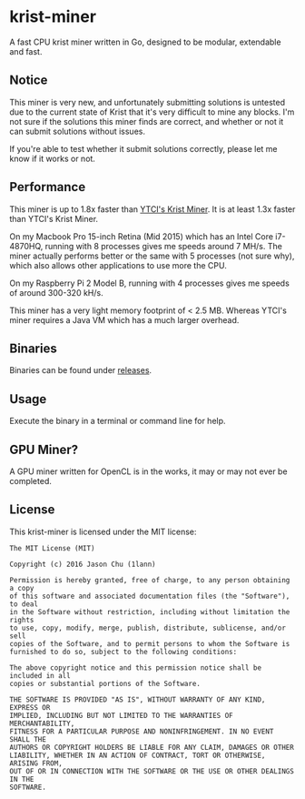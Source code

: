 # krist-miner
A fast CPU krist miner written in Go, designed to be modular, extendable and fast.

## Notice
This miner is very new, and unfortunately submitting solutions is untested due to the current state of Krist that
it's very difficult to mine any blocks. I'm not sure if the solutions this miner
finds are correct, and whether or not it can submit solutions without issues.

If you're able to test whether it submit solutions correctly, please let me know if it works or not.

## Performance
This miner is up to 1.8x faster than [YTCI's Krist Miner](https://github.com/Yevano/ytci-krist-miner/).
It is at least 1.3x faster than YTCI's Krist Miner.

On my Macbook Pro 15-inch Retina (Mid 2015) which has an Intel Core i7-4870HQ, running with 8 processes gives me speeds around 7 MH/s. The miner actually performs better or the same with 5 processes (not sure why), which also allows other applications to use more the CPU.

On my Raspberry Pi 2 Model B, running with 4 processes gives me speeds of around 300-320 kH/s.

This miner has a very light memory footprint of < 2.5 MB. Whereas YTCI's miner requires a Java VM which has a
much larger overhead.

## Binaries
Binaries can be found under [releases](https://github.com/1lann/krist-miner/releases).

## Usage
Execute the binary in a terminal or command line for help.

## GPU Miner?
A GPU miner written for OpenCL is in the works, it may or may not ever be completed.

## License
This krist-miner is licensed under the MIT license:

```
The MIT License (MIT)

Copyright (c) 2016 Jason Chu (1lann)

Permission is hereby granted, free of charge, to any person obtaining a copy
of this software and associated documentation files (the "Software"), to deal
in the Software without restriction, including without limitation the rights
to use, copy, modify, merge, publish, distribute, sublicense, and/or sell
copies of the Software, and to permit persons to whom the Software is
furnished to do so, subject to the following conditions:

The above copyright notice and this permission notice shall be included in all
copies or substantial portions of the Software.

THE SOFTWARE IS PROVIDED "AS IS", WITHOUT WARRANTY OF ANY KIND, EXPRESS OR
IMPLIED, INCLUDING BUT NOT LIMITED TO THE WARRANTIES OF MERCHANTABILITY,
FITNESS FOR A PARTICULAR PURPOSE AND NONINFRINGEMENT. IN NO EVENT SHALL THE
AUTHORS OR COPYRIGHT HOLDERS BE LIABLE FOR ANY CLAIM, DAMAGES OR OTHER
LIABILITY, WHETHER IN AN ACTION OF CONTRACT, TORT OR OTHERWISE, ARISING FROM,
OUT OF OR IN CONNECTION WITH THE SOFTWARE OR THE USE OR OTHER DEALINGS IN THE
SOFTWARE.
```

